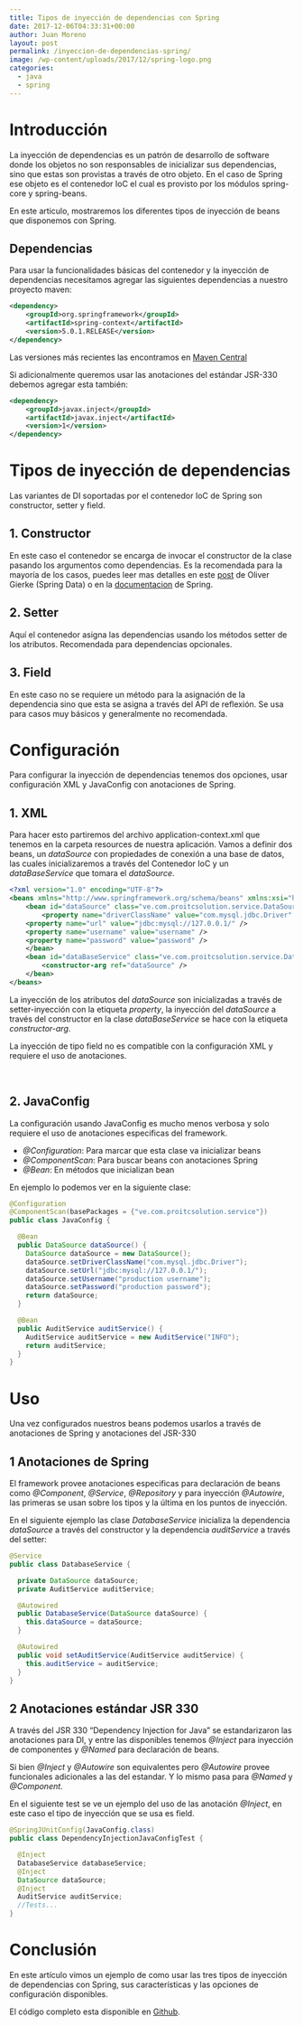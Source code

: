 ```yaml
---
title: Tipos de inyección de dependencias con Spring
date: 2017-12-06T04:33:31+00:00
author: Juan Moreno
layout: post
permalink: /inyeccion-de-dependencias-spring/
image: /wp-content/uploads/2017/12/spring-logo.png
categories:
  - java
  - spring
---
```

# Introducción

La inyección de dependencias es un patrón de desarrollo de software donde los objetos no son responsables de inicializar sus dependencias, sino que estas son provistas a través de otro objeto. En el caso de Spring ese objeto es el contenedor IoC el cual es provisto por los módulos spring-core y spring-beans.
  
En este articulo, mostraremos los diferentes tipos de inyección de beans que disponemos con Spring.

## Dependencias

Para usar la funcionalidades básicas del contenedor y la inyección de dependencias necesitamos agregar las siguientes dependencias a nuestro proyecto maven:

```xml
<dependency>
    <groupId>org.springframework</groupId>
    <artifactId>spring-context</artifactId>
    <version>5.0.1.RELEASE</version>
</dependency>
```

Las versiones más recientes las encontramos en [Maven Central](https://mvnrepository.com/artifact/org.springframework)
  
Si adicionalmente queremos usar las anotaciones del estándar JSR-330 debemos agregar esta también:

```xml
<dependency>
    <groupId>javax.inject</groupId>
    <artifactId>javax.inject</artifactId>
    <version>1</version>
</dependency>
```

# Tipos de inyección de dependencias

Las variantes de DI soportadas por el contenedor IoC de Spring son constructor, setter y field.

## 1. Constructor

En este caso el contenedor se encarga de invocar el constructor de la clase pasando los argumentos como dependencias. Es la recomendada para la mayoría de los casos, puedes leer mas detalles en este [post](http://olivergierke.de/2013/11/why-field-injection-is-evil/) de Oliver Gierke (Spring Data) o en la [documentacion](https://docs.spring.io/spring/docs/current/spring-framework-reference/core.html#beans-factory-collaborators) de Spring.

## 2. Setter

Aquí el contenedor asigna las dependencias usando los métodos setter de los atributos. Recomendada para dependencias opcionales.

## 3. Field

En este caso no se requiere un método para la asignación de la dependencia sino que esta se asigna a través del API de reflexión. Se usa para casos muy básicos y generalmente no recomendada.

# Configuración

Para configurar la inyección de dependencias tenemos dos opciones, usar configuración XML y JavaConfig con anotaciones de Spring.

## 1. XML

Para hacer esto partiremos del archivo application-context.xml que tenemos en la carpeta resources de nuestra aplicación. Vamos a definir dos beans, un _dataSource_ con propiedades de conexión a una base de datos, las cuales inicializaremos a través del Contenedor IoC y un _dataBaseService_ que tomara el _dataSource_.

```xml
<?xml version="1.0" encoding="UTF-8"?>
<beans xmlns="http://www.springframework.org/schema/beans" xmlns:xsi="http://www.w3.org/2001/XMLSchema-instance" xsi:schemaLocation="http://www.springframework.org/schema/beans http://www.springframework.org/schema/beans/spring-beans.xsd">
    <bean id="dataSource" class="ve.com.proitcsolution.service.DataSource">
        <property name="driverClassName" value="com.mysql.jdbc.Driver" />
	<property name="url" value="jdbc:mysql://127.0.0.1/" />
	<property name="username" value="username" />
	<property name="password" value="password" />
    </bean>
    <bean id="dataBaseService" class="ve.com.proitcsolution.service.DatabaseServiceWithoutAnnotations">
        <constructor-arg ref="dataSource" />
    </bean>
</beans>
```

La inyección de los atributos del _dataSource_ son inicializadas a través de setter-inyección con la etiqueta _property_, la inyección del _dataSource_ a través del constructor en la clase _dataBaseService_ se hace con la etiqueta _constructor-arg_.

La inyección de tipo field no es compatible con la configuración XML y requiere el uso de anotaciones.

&nbsp;

## 2. JavaConfig

La configuración usando JavaConfig es mucho menos verbosa y solo requiere el uso de anotaciones especificas del framework.

  * _@Configuration_: Para marcar que esta clase va inicializar beans
  * _@ComponentScan_: Para buscar beans con anotaciones Spring
  * _@Bean_: En métodos que inicializan bean

En ejemplo lo podemos ver en la siguiente clase:

```java
@Configuration
@ComponentScan(basePackages = {"ve.com.proitcsolution.service"})
public class JavaConfig {

  @Bean
  public DataSource dataSource() {
    DataSource dataSource = new DataSource();
    dataSource.setDriverClassName("com.mysql.jdbc.Driver");
    dataSource.setUrl("jdbc:mysql://127.0.0.1/");
    dataSource.setUsername("production username");
    dataSource.setPassword("production password");
    return dataSource;
  }

  @Bean
  public AuditService auditService() {
    AuditService auditService = new AuditService("INFO");
    return auditService;
  }
}
```

# Uso

Una vez configurados nuestros beans podemos usarlos a través de anotaciones de Spring y anotaciones del JSR-330

## 1 Anotaciones de Spring

El framework provee anotaciones especificas para declaración de beans como _@Component_, _@Service_, _@Repository_ y para inyección _@Autowire_, las primeras se usan sobre los tipos y la última en los puntos de inyección.
  
En el siguiente ejemplo las clase _DatabaseService_ inicializa la dependencia _dataSource_ a través del constructor y la dependencia _auditService_ a través del setter:

```java
@Service
public class DatabaseService {

  private DataSource dataSource;
  private AuditService auditService;

  @Autowired
  public DatabaseService(DataSource dataSource) {
    this.dataSource = dataSource;
  }

  @Autowired
  public void setAuditService(AuditService auditService) {
    this.auditService = auditService;
  }
}
```

## 2 Anotaciones estándar JSR 330

A través del JSR 330 &#8220;Dependency Injection for Java&#8221; se estandarizaron las anotaciones para DI, y entre las disponibles tenemos _@Inject_ para inyección de componentes y _@Named_ para declaración de beans.
  
Si bien _@Inject_ y _@Autowire_ son equivalentes pero _@Autowire_ provee funcionales adicionales a las del estandar. Y lo mismo pasa para _@Named_ y _@Component_.
  
En el siguiente test se ve un ejemplo del uso de las anotación _@Inject_, en este caso el tipo de inyección que se usa es field.

```java
@SpringJUnitConfig(JavaConfig.class)
public class DependencyInjectionJavaConfigTest {

  @Inject
  DatabaseService databaseService;
  @Inject
  DataSource dataSource;
  @Inject
  AuditService auditService;
  //Tests...
}
```

# Conclusión

En este artículo vimos un ejemplo de como usar las tres tipos de inyección de dependencias con Spring, sus características y las opciones de configuración disponibles.
  
El código completo esta disponible en [Github](https://github.com/earth001/spring-di-examples).

&nbsp;